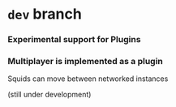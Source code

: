 # `dev` branch

### Experimental support for Plugins

### Multiplayer is implemented as a plugin
Squids can move between networked instances

(still under development)
